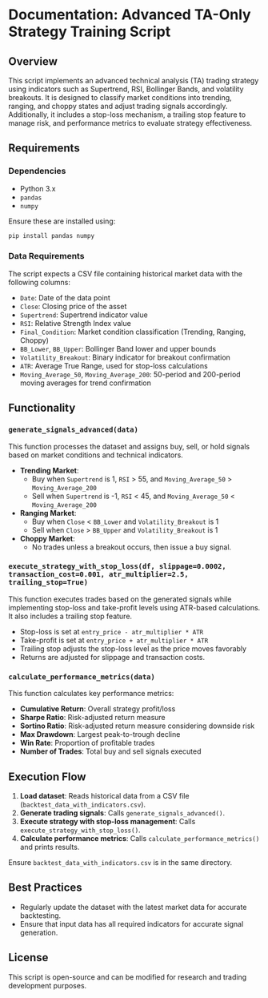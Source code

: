 # Documentation: Advanced TA-Only Strategy Training Script

## Overview
This script implements an advanced technical analysis (TA) trading strategy using indicators such as Supertrend, RSI, Bollinger Bands, and volatility breakouts. It is designed to classify market conditions into trending, ranging, and choppy states and adjust trading signals accordingly. Additionally, it includes a stop-loss mechanism, a trailing stop feature to manage risk, and performance metrics to evaluate strategy effectiveness.

## Requirements

### Dependencies
- Python 3.x
- `pandas`
- `numpy`

Ensure these are installed using:
```bash
pip install pandas numpy
```

### Data Requirements
The script expects a CSV file containing historical market data with the following columns:
- `Date`: Date of the data point
- `Close`: Closing price of the asset
- `Supertrend`: Supertrend indicator value
- `RSI`: Relative Strength Index value
- `Final_Condition`: Market condition classification (Trending, Ranging, Choppy)
- `BB_Lower`, `BB_Upper`: Bollinger Band lower and upper bounds
- `Volatility_Breakout`: Binary indicator for breakout confirmation
- `ATR`: Average True Range, used for stop-loss calculations
- `Moving_Average_50`, `Moving_Average_200`: 50-period and 200-period moving averages for trend confirmation

## Functionality

### `generate_signals_advanced(data)`
This function processes the dataset and assigns buy, sell, or hold signals based on market conditions and technical indicators.

- **Trending Market**:
  - Buy when `Supertrend` is 1, `RSI` > 55, and `Moving_Average_50` > `Moving_Average_200`
  - Sell when `Supertrend` is -1, `RSI` < 45, and `Moving_Average_50` < `Moving_Average_200`
- **Ranging Market**:
  - Buy when `Close` < `BB_Lower` and `Volatility_Breakout` is 1
  - Sell when `Close` > `BB_Upper` and `Volatility_Breakout` is 1
- **Choppy Market**:
  - No trades unless a breakout occurs, then issue a buy signal.

### `execute_strategy_with_stop_loss(df, slippage=0.0002, transaction_cost=0.001, atr_multiplier=2.5, trailing_stop=True)`
This function executes trades based on the generated signals while implementing stop-loss and take-profit levels using ATR-based calculations. It also includes a trailing stop feature.

- Stop-loss is set at `entry_price - atr_multiplier * ATR`
- Take-profit is set at `entry_price + atr_multiplier * ATR`
- Trailing stop adjusts the stop-loss level as the price moves favorably
- Returns are adjusted for slippage and transaction costs.

### `calculate_performance_metrics(data)`
This function calculates key performance metrics:
- **Cumulative Return**: Overall strategy profit/loss
- **Sharpe Ratio**: Risk-adjusted return measure
- **Sortino Ratio**: Risk-adjusted return measure considering downside risk
- **Max Drawdown**: Largest peak-to-trough decline
- **Win Rate**: Proportion of profitable trades
- **Number of Trades**: Total buy and sell signals executed

## Execution Flow
1. **Load dataset**: Reads historical data from a CSV file (`backtest_data_with_indicators.csv`).
2. **Generate trading signals**: Calls `generate_signals_advanced()`.
3. **Execute strategy with stop-loss management**: Calls `execute_strategy_with_stop_loss()`.
4. **Calculate performance metrics**: Calls `calculate_performance_metrics()` and prints results.

Ensure `backtest_data_with_indicators.csv` is in the same directory.

## Best Practices
- Regularly update the dataset with the latest market data for accurate backtesting.
- Ensure that input data has all required indicators for accurate signal generation.

## License
This script is open-source and can be modified for research and trading development purposes.